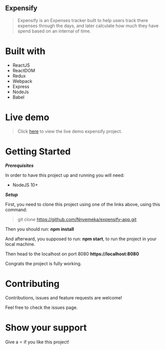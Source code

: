## Expensify
> Expensify is an Expenses tracker built to help users track there expenses through the days, and later calculate how much they have spend based on an internal of time.

# Built with
* ReactJS
* ReactDOM
* Redux
* Webpack
* Express
* NodeJs
* Babel

# Live demo
> Click [here](https://nnv-expensify-app.herokuapp.com "Expensify") to view the live demo expensify project.

# Getting Started

***Prerequisites***

In order to have this project up and running you will need:

* NodeJS 10+

***Setup***  

First, you need to clone this project using one of the links above, using this command:

> git clone https://github.com/Nnvemeka/expensify-app.git

Then you should run: **npm install**

And afterward, you supposed to run: **npm start**, to run the project in your local machine.

Then head to the localhost on port 8080 **https://localhost:8080**

Congrats the project is fully working.

# Contributing
Contributions, issues and feature requests are welcome!

Feel free to check the issues page.

# Show your support
Give a ⭐️ if you like this project!
